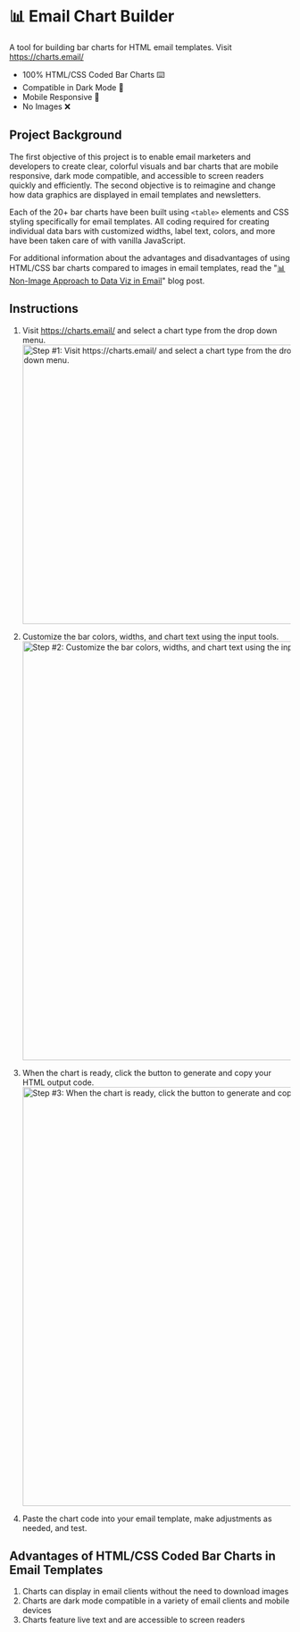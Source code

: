 # 📊 Email Chart Builder
A tool for building bar charts for HTML email templates. Visit <a href="https://charts.email/" target="_blank">https://charts.email/</a>
- 100% HTML/CSS Coded Bar Charts ⌨️
- Compatible in Dark Mode 🌙
- Mobile Responsive 📲
- No Images ❌

## Project Background

The first objective of this project is to enable email marketers and developers to create clear, colorful visuals and bar charts that are mobile responsive, dark mode compatible, and accessible to screen readers quickly and efficiently. The second objective is to reimagine and change how data graphics are displayed in email templates and newsletters.

Each of the 20+ bar charts have been built using `<table>` elements and CSS styling specifically for email templates. All coding required for creating individual data bars with customized widths, label text, colors, and more have been taken care of with vanilla JavaScript.

For additional information about the advantages and disadvantages of using HTML/CSS bar charts compared to images in email templates, read the "[📊 Non-Image Approach to Data Viz in Email](https://dev.to/bdjang/non-image-approach-to-data-viz-in-email-o0k)" blog post.

## Instructions

1. Visit <a href="https://charts.email/" target="_blank">https://charts.email/</a> and select a chart type from the drop down menu.
    <img width="500" alt="Step #1: Visit https://charts.email/ and select a chart type from the drop down menu." src="https://github.com/bdjang/email-chart-builder/assets/6575035/b0cc346c-76b7-4cf6-b173-ee54dac560b0">

2. Customize the bar colors, widths, and chart text using the input tools.
    <img width="750" alt="Step #2: Customize the bar colors, widths, and chart text using the input tools" src="https://github.com/bdjang/email-chart-builder/assets/6575035/ebcbc4b2-0ac8-4b5b-a992-4ee40ec56e91">

3. When the chart is ready, click the button to generate and copy your HTML output code.
    <img width="750" alt="Step #3: When the chart is ready, click the button to generate and copy your HTML output code" src="https://github.com/bdjang/email-chart-builder/assets/6575035/4a4919ba-4b56-4922-a3d5-2d596bbafa6d">

4. Paste the chart code into your email template, make adjustments as needed, and test.

## Advantages of HTML/CSS Coded Bar Charts in Email Templates

1. Charts can display in email clients without the need to download images
2. Charts are dark mode compatible in a variety of email clients and mobile devices
3. Charts feature live text and are accessible to screen readers